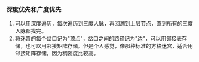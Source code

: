 ### 深度优先和广度优先
1. 可以用深度遍历，每次遍历到三度人脉，再回溯到上层节点，直到所有的三度人脉都找完。
2. 将迷宫的每个岔口记为"顶点"，岔口之间的路径记为"边"，可以用邻接表存储，也可以用邻接矩阵存储。但是个人感觉，像那种标准的方格迷宫，适合用邻接矩阵存储，因为稠密度比较高。